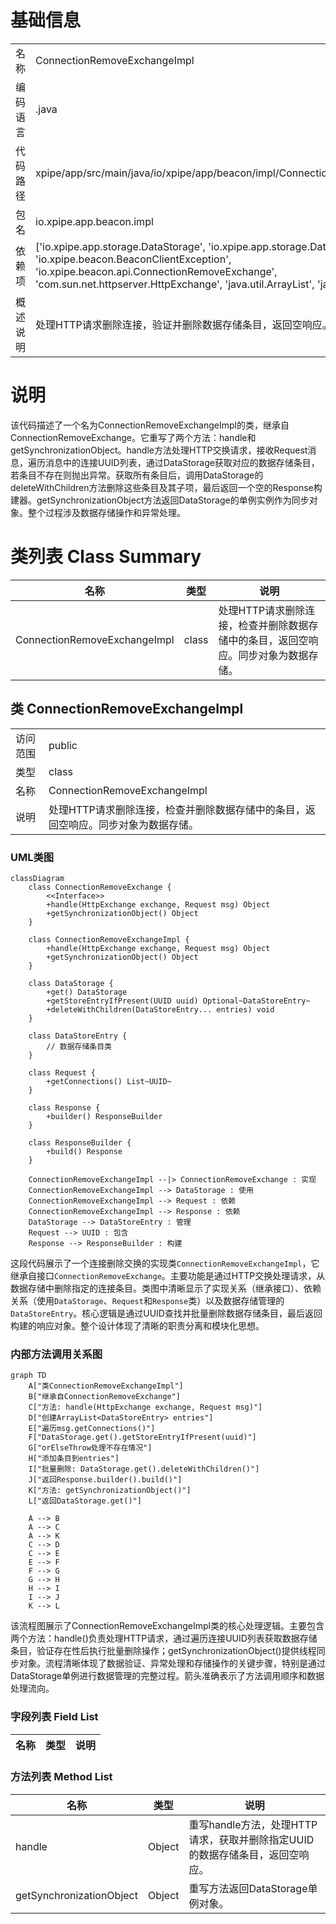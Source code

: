 # 基础信息

|      |      |
|------|------|
| 名称 | ConnectionRemoveExchangeImpl |
| 编码语言 | .java |
| 代码路径 | xpipe/app/src/main/java/io/xpipe/app/beacon/impl/ConnectionRemoveExchangeImpl.java |
| 包名 | io.xpipe.app.beacon.impl |
| 依赖项 | ['io.xpipe.app.storage.DataStorage', 'io.xpipe.app.storage.DataStoreEntry', 'io.xpipe.beacon.BeaconClientException', 'io.xpipe.beacon.api.ConnectionRemoveExchange', 'com.sun.net.httpserver.HttpExchange', 'java.util.ArrayList', 'java.util.UUID'] |
| 概述说明 | 处理HTTP请求删除连接，验证并删除数据存储条目，返回空响应。同步对象为数据存储实例。 |

# 说明

该代码描述了一个名为ConnectionRemoveExchangeImpl的类，继承自ConnectionRemoveExchange。它重写了两个方法：handle和getSynchronizationObject。handle方法处理HTTP交换请求，接收Request消息，遍历消息中的连接UUID列表，通过DataStorage获取对应的数据存储条目，若条目不存在则抛出异常。获取所有条目后，调用DataStorage的deleteWithChildren方法删除这些条目及其子项，最后返回一个空的Response构建器。getSynchronizationObject方法返回DataStorage的单例实例作为同步对象。整个过程涉及数据存储操作和异常处理。

# 类列表 Class Summary

| 名称   | 类型  | 说明 |
|-------|------|-------------|
| ConnectionRemoveExchangeImpl | class | 处理HTTP请求删除连接，检查并删除数据存储中的条目，返回空响应。同步对象为数据存储。 |



## 类 ConnectionRemoveExchangeImpl

|      |      |
|------|------|
| 访问范围 | public |
| 类型 | class |
| 名称 | ConnectionRemoveExchangeImpl |
| 说明 | 处理HTTP请求删除连接，检查并删除数据存储中的条目，返回空响应。同步对象为数据存储。 |


### UML类图

```mermaid
classDiagram
    class ConnectionRemoveExchange {
        <<Interface>>
        +handle(HttpExchange exchange, Request msg) Object
        +getSynchronizationObject() Object
    }
    
    class ConnectionRemoveExchangeImpl {
        +handle(HttpExchange exchange, Request msg) Object
        +getSynchronizationObject() Object
    }
    
    class DataStorage {
        +get() DataStorage
        +getStoreEntryIfPresent(UUID uuid) Optional~DataStoreEntry~
        +deleteWithChildren(DataStoreEntry... entries) void
    }
    
    class DataStoreEntry {
        // 数据存储条目类
    }
    
    class Request {
        +getConnections() List~UUID~
    }
    
    class Response {
        +builder() ResponseBuilder
    }
    
    class ResponseBuilder {
        +build() Response
    }
    
    ConnectionRemoveExchangeImpl --|> ConnectionRemoveExchange : 实现
    ConnectionRemoveExchangeImpl --> DataStorage : 使用
    ConnectionRemoveExchangeImpl --> Request : 依赖
    ConnectionRemoveExchangeImpl --> Response : 依赖
    DataStorage --> DataStoreEntry : 管理
    Request --> UUID : 包含
    Response --> ResponseBuilder : 构建
```

这段代码展示了一个连接删除交换的实现类`ConnectionRemoveExchangeImpl`，它继承自接口`ConnectionRemoveExchange`。主要功能是通过HTTP交换处理请求，从数据存储中删除指定的连接条目。类图中清晰显示了实现关系（继承接口）、依赖关系（使用`DataStorage`、`Request`和`Response`类）以及数据存储管理的`DataStoreEntry`。核心逻辑是通过UUID查找并批量删除数据存储条目，最后返回构建的响应对象。整个设计体现了清晰的职责分离和模块化思想。


### 内部方法调用关系图

```mermaid
graph TD
    A["类ConnectionRemoveExchangeImpl"]
    B["继承自ConnectionRemoveExchange"]
    C["方法: handle(HttpExchange exchange, Request msg)"]
    D["创建ArrayList<DataStoreEntry> entries"]
    E["遍历msg.getConnections()"]
    F["DataStorage.get().getStoreEntryIfPresent(uuid)"]
    G["orElseThrow处理不存在情况"]
    H["添加条目到entries"]
    I["批量删除: DataStorage.get().deleteWithChildren()"]
    J["返回Response.builder().build()"]
    K["方法: getSynchronizationObject()"]
    L["返回DataStorage.get()"]

    A --> B
    A --> C
    A --> K
    C --> D
    C --> E
    E --> F
    F --> G
    G --> H
    H --> I
    I --> J
    K --> L
```

该流程图展示了ConnectionRemoveExchangeImpl类的核心处理逻辑。主要包含两个方法：handle()负责处理HTTP请求，通过遍历连接UUID列表获取数据存储条目，验证存在性后执行批量删除操作；getSynchronizationObject()提供线程同步对象。流程清晰体现了数据验证、异常处理和存储操作的关键步骤，特别是通过DataStorage单例进行数据管理的完整过程。箭头准确表示了方法调用顺序和数据处理流向。

### 字段列表 Field List

| 名称  | 类型  | 说明 |
|-------|-------|------|

### 方法列表 Method List

| 名称  | 类型  | 说明 |
|-------|-------|------|
| handle | Object | 重写handle方法，处理HTTP请求，获取并删除指定UUID的数据存储条目，返回空响应。 |
| getSynchronizationObject | Object | 重写方法返回DataStorage单例对象。 |




